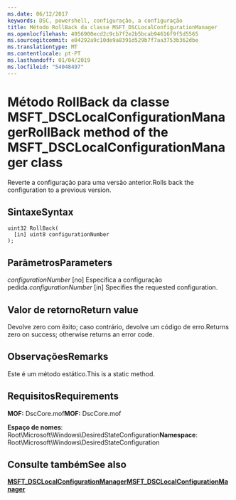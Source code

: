 ```yaml
---
ms.date: 06/12/2017
keywords: DSC, powershell, configuração, a configuração
title: Método RollBack da classe MSFT_DSCLocalConfigurationManager
ms.openlocfilehash: 4956900ecd2c9cb7f2e2b5bcab94616f9f5d5565
ms.sourcegitcommit: e04292a9c10de9a8391d529b7f7aa3753b362dbe
ms.translationtype: MT
ms.contentlocale: pt-PT
ms.lasthandoff: 01/04/2019
ms.locfileid: "54048497"
---
```

# <a name="rollback-method-of-the-msftdsclocalconfigurationmanager-class"></a><span data-ttu-id="d0752-103">Método RollBack da classe MSFT_DSCLocalConfigurationManager</span><span class="sxs-lookup"><span data-stu-id="d0752-103">RollBack method of the MSFT_DSCLocalConfigurationManager class</span></span>

<span data-ttu-id="d0752-104">Reverte a configuração para uma versão anterior.</span><span class="sxs-lookup"><span data-stu-id="d0752-104">Rolls back the configuration to a previous version.</span></span>

## <a name="syntax"></a><span data-ttu-id="d0752-105">Sintaxe</span><span class="sxs-lookup"><span data-stu-id="d0752-105">Syntax</span></span>

```mof
uint32 RollBack(
  [in] uint8 configurationNumber
);
```

## <a name="parameters"></a><span data-ttu-id="d0752-106">Parâmetros</span><span class="sxs-lookup"><span data-stu-id="d0752-106">Parameters</span></span>

<span data-ttu-id="d0752-107">*configurationNumber* \[no\] Especifica a configuração pedida.</span><span class="sxs-lookup"><span data-stu-id="d0752-107">*configurationNumber* \[in\] Specifies the requested configuration.</span></span>

## <a name="return-value"></a><span data-ttu-id="d0752-108">Valor de retorno</span><span class="sxs-lookup"><span data-stu-id="d0752-108">Return value</span></span>

<span data-ttu-id="d0752-109">Devolve zero com êxito; caso contrário, devolve um código de erro.</span><span class="sxs-lookup"><span data-stu-id="d0752-109">Returns zero on success; otherwise returns an error code.</span></span>

## <a name="remarks"></a><span data-ttu-id="d0752-110">Observações</span><span class="sxs-lookup"><span data-stu-id="d0752-110">Remarks</span></span>

<span data-ttu-id="d0752-111">Este é um método estático.</span><span class="sxs-lookup"><span data-stu-id="d0752-111">This is a static method.</span></span>

## <a name="requirements"></a><span data-ttu-id="d0752-112">Requisitos</span><span class="sxs-lookup"><span data-stu-id="d0752-112">Requirements</span></span>

<span data-ttu-id="d0752-113">**MOF:** DscCore.mof</span><span class="sxs-lookup"><span data-stu-id="d0752-113">**MOF:** DscCore.mof</span></span>

<span data-ttu-id="d0752-114">**Espaço de nomes**: Root\Microsoft\Windows\DesiredStateConfiguration</span><span class="sxs-lookup"><span data-stu-id="d0752-114">**Namespace**: Root\Microsoft\Windows\DesiredStateConfiguration</span></span>

## <a name="see-also"></a><span data-ttu-id="d0752-115">Consulte também</span><span class="sxs-lookup"><span data-stu-id="d0752-115">See also</span></span>

[<span data-ttu-id="d0752-116">**MSFT_DSCLocalConfigurationManager**</span><span class="sxs-lookup"><span data-stu-id="d0752-116">**MSFT_DSCLocalConfigurationManager**</span></span>](msft-dsclocalconfigurationmanager.md)